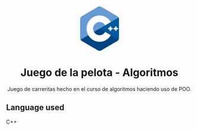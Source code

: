 <br />
<div align="center">
  <a href="https://github.com/AbrahamAyquipa/juegoCarreritasAlgoritmos">
    <img src="./logo.png" height = "120", width = "105">
  </a>

  <h1 align="center">Juego de la pelota - Algoritmos</h1>

  <p align="center">
    Juego de carreritas hecho en el curso de algoritmos haciendo uso de POO.
  </p>
</div>

## Language used

C++

